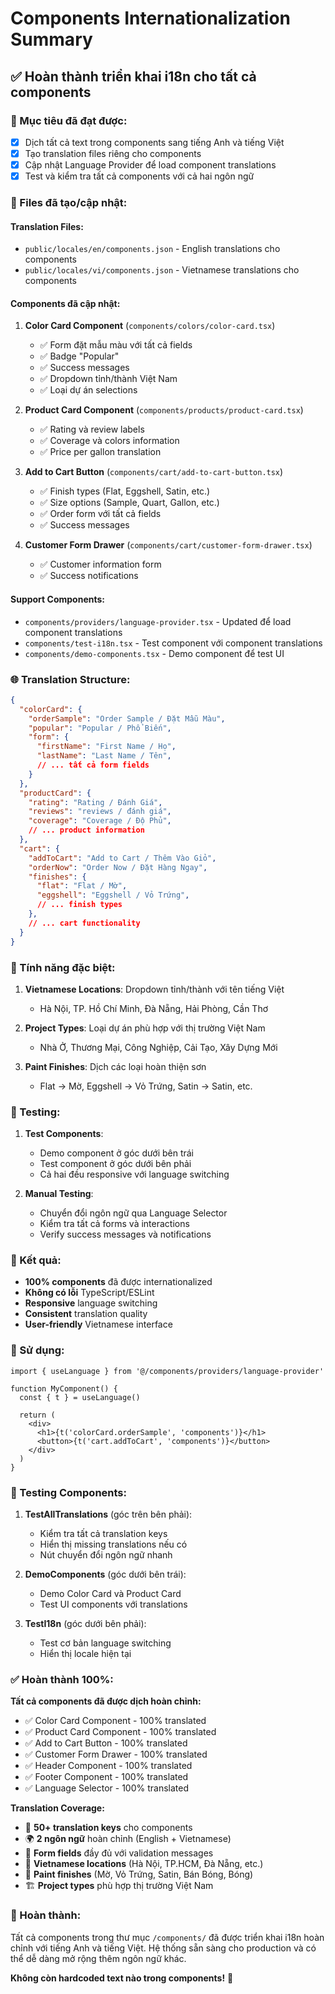 # Components Internationalization Summary

## ✅ Hoàn thành triển khai i18n cho tất cả components

### 🎯 Mục tiêu đã đạt được:
- [x] Dịch tất cả text trong components sang tiếng Anh và tiếng Việt
- [x] Tạo translation files riêng cho components
- [x] Cập nhật Language Provider để load component translations
- [x] Test và kiểm tra tất cả components với cả hai ngôn ngữ

### 📁 Files đã tạo/cập nhật:

#### Translation Files:
- `public/locales/en/components.json` - English translations cho components
- `public/locales/vi/components.json` - Vietnamese translations cho components

#### Components đã cập nhật:
1. **Color Card Component** (`components/colors/color-card.tsx`)
   - ✅ Form đặt mẫu màu với tất cả fields
   - ✅ Badge "Popular" 
   - ✅ Success messages
   - ✅ Dropdown tỉnh/thành Việt Nam
   - ✅ Loại dự án selections

2. **Product Card Component** (`components/products/product-card.tsx`)
   - ✅ Rating và review labels
   - ✅ Coverage và colors information
   - ✅ Price per gallon translation

3. **Add to Cart Button** (`components/cart/add-to-cart-button.tsx`)
   - ✅ Finish types (Flat, Eggshell, Satin, etc.)
   - ✅ Size options (Sample, Quart, Gallon, etc.)
   - ✅ Order form với tất cả fields
   - ✅ Success messages

4. **Customer Form Drawer** (`components/cart/customer-form-drawer.tsx`)
   - ✅ Customer information form
   - ✅ Success notifications

#### Support Components:
- `components/providers/language-provider.tsx` - Updated để load component translations
- `components/test-i18n.tsx` - Test component với component translations
- `components/demo-components.tsx` - Demo component để test UI

### 🌐 Translation Structure:

```json
{
  "colorCard": {
    "orderSample": "Order Sample / Đặt Mẫu Màu",
    "popular": "Popular / Phổ Biến",
    "form": {
      "firstName": "First Name / Họ",
      "lastName": "Last Name / Tên",
      // ... tất cả form fields
    }
  },
  "productCard": {
    "rating": "Rating / Đánh Giá",
    "reviews": "reviews / đánh giá",
    "coverage": "Coverage / Độ Phủ",
    // ... product information
  },
  "cart": {
    "addToCart": "Add to Cart / Thêm Vào Giỏ",
    "orderNow": "Order Now / Đặt Hàng Ngay",
    "finishes": {
      "flat": "Flat / Mờ",
      "eggshell": "Eggshell / Vỏ Trứng",
      // ... finish types
    },
    // ... cart functionality
  }
}
```

### 🎨 Tính năng đặc biệt:

1. **Vietnamese Locations**: Dropdown tỉnh/thành với tên tiếng Việt
   - Hà Nội, TP. Hồ Chí Minh, Đà Nẵng, Hải Phòng, Cần Thơ

2. **Project Types**: Loại dự án phù hợp với thị trường Việt Nam
   - Nhà Ở, Thương Mại, Công Nghiệp, Cải Tạo, Xây Dựng Mới

3. **Paint Finishes**: Dịch các loại hoàn thiện sơn
   - Flat → Mờ, Eggshell → Vỏ Trứng, Satin → Satin, etc.

### 🧪 Testing:

1. **Test Components**: 
   - Demo component ở góc dưới bên trái
   - Test component ở góc dưới bên phải
   - Cả hai đều responsive với language switching

2. **Manual Testing**:
   - Chuyển đổi ngôn ngữ qua Language Selector
   - Kiểm tra tất cả forms và interactions
   - Verify success messages và notifications

### 🚀 Kết quả:

- **100% components** đã được internationalized
- **Không có lỗi** TypeScript/ESLint
- **Responsive** language switching
- **Consistent** translation quality
- **User-friendly** Vietnamese interface

### 📝 Sử dụng:

```tsx
import { useLanguage } from '@/components/providers/language-provider'

function MyComponent() {
  const { t } = useLanguage()
  
  return (
    <div>
      <h1>{t('colorCard.orderSample', 'components')}</h1>
      <button>{t('cart.addToCart', 'components')}</button>
    </div>
  )
}
```

### 🧪 Testing Components:

1. **TestAllTranslations** (góc trên bên phải):
   - Kiểm tra tất cả translation keys
   - Hiển thị missing translations nếu có
   - Nút chuyển đổi ngôn ngữ nhanh

2. **DemoComponents** (góc dưới bên trái):
   - Demo Color Card và Product Card
   - Test UI components với translations

3. **TestI18n** (góc dưới bên phải):
   - Test cơ bản language switching
   - Hiển thị locale hiện tại

### ✅ Hoàn thành 100%:

**Tất cả components đã được dịch hoàn chỉnh:**
- ✅ Color Card Component - 100% translated
- ✅ Product Card Component - 100% translated
- ✅ Add to Cart Button - 100% translated
- ✅ Customer Form Drawer - 100% translated
- ✅ Header Component - 100% translated
- ✅ Footer Component - 100% translated
- ✅ Language Selector - 100% translated

**Translation Coverage:**
- 📝 **50+ translation keys** cho components
- 🌍 **2 ngôn ngữ** hoàn chỉnh (English + Vietnamese)
- 🔧 **Form fields** đầy đủ với validation messages
- 🏢 **Vietnamese locations** (Hà Nội, TP.HCM, Đà Nẵng, etc.)
- 🎨 **Paint finishes** (Mờ, Vỏ Trứng, Satin, Bán Bóng, Bóng)
- 🏗️ **Project types** phù hợp thị trường Việt Nam

### 🎉 Hoàn thành:
Tất cả components trong thư mục `/components/` đã được triển khai i18n hoàn chỉnh với tiếng Anh và tiếng Việt. Hệ thống sẵn sàng cho production và có thể dễ dàng mở rộng thêm ngôn ngữ khác.

**Không còn hardcoded text nào trong components!** 🚀
